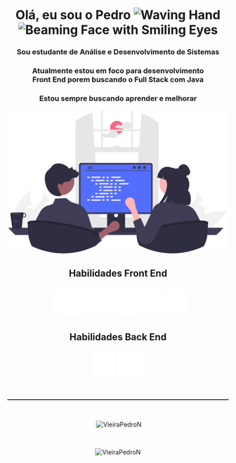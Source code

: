 <h1 align="center">Olá, eu sou o 
    <a href="https://www.linkedin.com/in/pedro-n%C3%ADcolas-vieira-649963201/" 
    target= "_blank"
    style="text-decoration:none;"
    >Pedro </a>
    <img src="https://raw.githubusercontent.com/Tarikul-Islam-Anik/Animated-Fluent-Emojis/master/Emojis/Hand%20gestures/Waving%20Hand.png" alt="Waving Hand" width="30" height="30" />
    <img src="https://raw.githubusercontent.com/Tarikul-Islam-Anik/Animated-Fluent-Emojis/master/Emojis/Smilies/Beaming%20Face%20with%20Smiling%20Eyes.png" alt="Beaming Face with Smiling Eyes" width="25" height="25" />
</h1>

<h3 align="center">Sou estudante de Análise e Desenvolvimento de Sistemas</h3>
<h3 align="center">Atualmente estou em foco para desenvolvimento<br> Front End porem buscando o Full Stack com Java</h3>
<h3 align="center">Estou sempre buscando aprender e melhorar</h3>
<div style="text-align: center;">
  <p align="center">
    <img src="./assets/imgs/undraw_pair_programming_re_or4x.svg" style="width:500px;"/>
  </p>
</div>
<div style="text-align: center;">
  <h2 align="center">Habilidades Front End</h2>
  <p align="center">
    <img src="./assets/imgs/html5-brands-solid.svg"/>
    <img src="./assets/imgs/css3-brands-solid.svg"/> 
    <img src="./assets/imgs/js-brands-solid.svg"/>
    <img src="./assets/imgs/icons8-typescript.svg">
    <img src="./assets/imgs/angular-brands-solid.svg"/>
  </p>
</div>


<div style="text-align: center;">
  <h2 align="center">Habilidades Back End</h2>
  <p align="center">
    <img src="./assets/imgs/python-brands-solid.svg"/> 
    <img src="./assets/imgs/icons8-sqlite.svg"/>
  </p>
</div>
 
 
<br>
<hr style="border: none; border-top: 1px solid #555; width: 100%;" />
<br>
<p align="center">&nbsp;<img align="center" src="https://github-readme-stats.vercel.app/api?username=VieiraPedroN&theme=dark&show_icons=true&locale=en"  alt="VieiraPedroN" /></p>

<br><p align="center"><img align="center" src="https://github-readme-stats.vercel.app/api/top-langs?username=VieiraPedroN&show_icons=true&theme=dark&locale=en&layout=compact" alt="VieiraPedroN" /></p>

